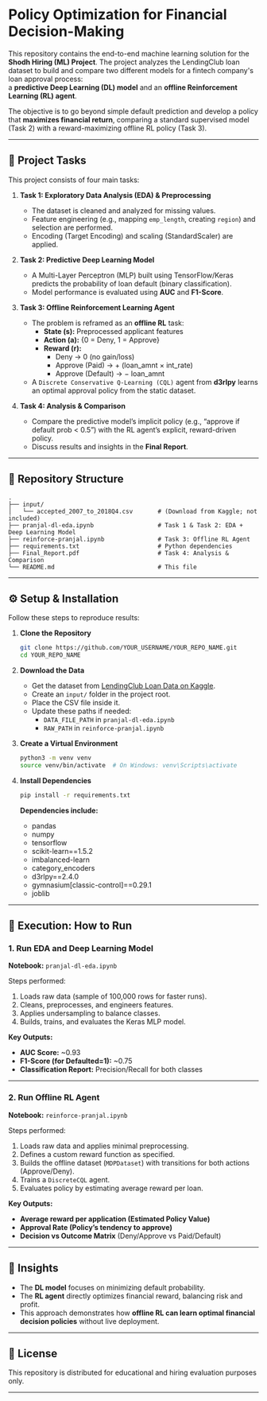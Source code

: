 # Policy Optimization for Financial Decision-Making

This repository contains the end-to-end machine learning solution for the **Shodh Hiring (ML) Project**. The project analyzes the LendingClub loan dataset to build and compare two different models for a fintech company's loan approval process:  
a **predictive Deep Learning (DL) model** and an **offline Reinforcement Learning (RL) agent**.

The objective is to go beyond simple default prediction and develop a policy that **maximizes financial return**, comparing a standard supervised model (Task 2) with a reward-maximizing offline RL policy (Task 3).

---

## 🚀 Project Tasks

This project consists of four main tasks:

1. **Task 1: Exploratory Data Analysis (EDA) & Preprocessing**  
   - The dataset is cleaned and analyzed for missing values.  
   - Feature engineering (e.g., mapping `emp_length`, creating `region`) and selection are performed.  
   - Encoding (Target Encoding) and scaling (StandardScaler) are applied.

2. **Task 2: Predictive Deep Learning Model**  
   - A Multi-Layer Perceptron (MLP) built using TensorFlow/Keras predicts the probability of loan default (binary classification).  
   - Model performance is evaluated using **AUC** and **F1-Score**.

3. **Task 3: Offline Reinforcement Learning Agent**  
   - The problem is reframed as an **offline RL** task:  
     - **State (s):** Preprocessed applicant features  
     - **Action (a):** {0 = Deny, 1 = Approve}  
     - **Reward (r):**  
       - Deny → 0 (no gain/loss)  
       - Approve (Paid) → + (loan_amnt × int_rate)  
       - Approve (Default) → − loan_amnt  
   - A `Discrete Conservative Q-Learning (CQL)` agent from **d3rlpy** learns an optimal approval policy from the static dataset.

4. **Task 4: Analysis & Comparison**  
   - Compare the predictive model’s implicit policy (e.g., “approve if default prob < 0.5”) with the RL agent’s explicit, reward-driven policy.  
   - Discuss results and insights in the **Final Report**.

---

## 📂 Repository Structure

```
.
├── input/
│   └── accepted_2007_to_2018Q4.csv       # (Download from Kaggle; not included)
├── pranjal-dl-eda.ipynb                  # Task 1 & Task 2: EDA + Deep Learning Model
├── reinforce-pranjal.ipynb               # Task 3: Offline RL Agent
├── requirements.txt                      # Python dependencies
├── Final_Report.pdf                      # Task 4: Analysis & Comparison
└── README.md                             # This file
```

---

## ⚙️ Setup & Installation

Follow these steps to reproduce results:

1. **Clone the Repository**
   ```bash
   git clone https://github.com/YOUR_USERNAME/YOUR_REPO_NAME.git
   cd YOUR_REPO_NAME
   ```

2. **Download the Data**
   - Get the dataset from [LendingClub Loan Data on Kaggle](https://www.kaggle.com/datasets/wordsforthewise/lending-club).
   - Create an `input/` folder in the project root.  
   - Place the CSV file inside it.  
   - Update these paths if needed:  
     - `DATA_FILE_PATH` in `pranjal-dl-eda.ipynb`  
     - `RAW_PATH` in `reinforce-pranjal.ipynb`

3. **Create a Virtual Environment**
   ```bash
   python3 -m venv venv
   source venv/bin/activate  # On Windows: venv\Scripts\activate
   ```

4. **Install Dependencies**
   ```bash
   pip install -r requirements.txt
   ```
   **Dependencies include:**
   - pandas  
   - numpy  
   - tensorflow  
   - scikit-learn==1.5.2  
   - imbalanced-learn  
   - category_encoders  
   - d3rlpy==2.4.0  
   - gymnasium[classic-control]==0.29.1  
   - joblib

---

## 🏃 Execution: How to Run

### 1. Run EDA and Deep Learning Model
**Notebook:** `pranjal-dl-eda.ipynb`

Steps performed:
1. Loads raw data (sample of 100,000 rows for faster runs).  
2. Cleans, preprocesses, and engineers features.  
3. Applies undersampling to balance classes.  
4. Builds, trains, and evaluates the Keras MLP model.

**Key Outputs:**
- **AUC Score:** ~0.93  
- **F1-Score (for Defaulted=1):** ~0.75  
- **Classification Report:** Precision/Recall for both classes

---

### 2. Run Offline RL Agent
**Notebook:** `reinforce-pranjal.ipynb`

Steps performed:
1. Loads raw data and applies minimal preprocessing.  
2. Defines a custom reward function as specified.  
3. Builds the offline dataset (`MDPDataset`) with transitions for both actions (Approve/Deny).  
4. Trains a `DiscreteCQL` agent.  
5. Evaluates policy by estimating average reward per loan.

**Key Outputs:**
- **Average reward per application (Estimated Policy Value)**  
- **Approval Rate (Policy’s tendency to approve)**  
- **Decision vs Outcome Matrix** (Deny/Approve vs Paid/Default)

---

## 🧠 Insights
- The **DL model** focuses on minimizing default probability.  
- The **RL agent** directly optimizes financial reward, balancing risk and profit.  
- This approach demonstrates how **offline RL can learn optimal financial decision policies** without live deployment.

---

## 📜 License
This repository is distributed for educational and hiring evaluation purposes only.

---
